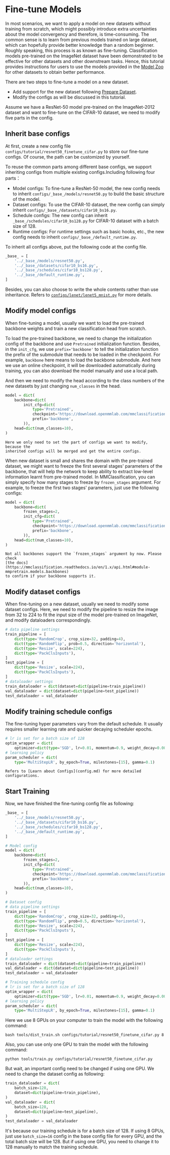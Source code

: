 # Fine-tune Models

In most scenarios, we want to apply a model on new datasets without training from scratch, which might possibly introduce extra uncertainties about the model convergency and therefore, is time-consuming.
The common sense is to learn from previous models trained on large dataset, which can hopefully provide better knowledge than a random beginner. Roughly speaking, this process is as known as fine-tuning.
Classification models pre-trained on the ImageNet dataset have been demonstrated to be effective for other datasets and other downstream tasks.
Hence, this tutorial provides instructions for users to use the models provided in the [Model Zoo](../modelzoo_statistics.md) for other datasets to obtain better performance.

There are two steps to fine-tune a model on a new dataset.

- Add support for the new dataset following [Prepare Dataset](dataset_prepare.md).
- Modify the configs as will be discussed in this tutorial.

Assume we have a ResNet-50 model pre-trained on the ImageNet-2012 dataset and want
to fine-tune on the CIFAR-10 dataset, we need to modify five parts in the config.

## Inherit base configs

At first, create a new config file
`configs/tutorial/resnet50_finetune_cifar.py` to store our fine-tune configs. Of course,
the path can be customized by yourself.

To reuse the common parts among different base configs, we support inheriting
configs from multiple existing configs.Including following four parts：

- Model configs: To fine-tune a ResNet-50 model, the new
  config needs to inherit `configs/_base_/models/resnet50.py` to build the basic structure of the model.
- Dataset configs: To use the CIFAR-10 dataset, the new config can simply
  inherit `configs/_base_/datasets/cifar10_bs16.py`.
- Schedule configs: The new config can inherit `_base_/schedules/cifar10_bs128.py`
  for CIFAR-10 dataset with a batch size of 128.
- Runtime configs: For runtime settings such as basic hooks, etc.,
  the new config needs to inherit `configs/_base_/default_runtime.py`.

To inherit all configs above, put the following code at the config file.

```python
_base_ = [
    '../_base_/models/resnet50.py',
    '../_base_/datasets/cifar10_bs16.py',
    '../_base_/schedules/cifar10_bs128.py',
    '../_base_/default_runtime.py',
]
```

Besides, you can also choose to write the whole contents rather than use inheritance.
Refers to [`configs/lenet/lenet5_mnist.py`](https://github.com/open-mmlab/mmclassification/blob/master/configs/lenet/lenet5_mnist.py) for more details.

## Modify model configs

When fine-tuning a model, usually we want to load the pre-trained backbone
weights and train a new classification head from scratch.

To load the pre-trained backbone, we need to change the initialization config
of the backbone and use `Pretrained` initialization function. Besides, in the
`init_cfg`, we use `prefix='backbone'` to tell the initialization function
the prefix of the submodule that needs to be loaded in the checkpoint.
For example, `backbone` here means to load the backbone submodule. And here we
use an online checkpoint, it will be downloaded automatically during training,
you can also download the model manually and use a local path.

And then we need to modify the head according to the class numbers of the new
datasets by just changing `num_classes` in the head.

```python
model = dict(
    backbone=dict(
        init_cfg=dict(
            type='Pretrained',
            checkpoint='https://download.openmmlab.com/mmclassification/v0/resnet/resnet50_8xb32_in1k_20210831-ea4938fc.pth',
            prefix='backbone',
        )),
    head=dict(num_classes=10),
)
```

```{tip}
Here we only need to set the part of configs we want to modify, because the
inherited configs will be merged and get the entire configs.
```

When new dataset is small and shares the domain with the pre-trained dataset,
we might want to freeze the first several stages' parameters of the
backbone, that will help the network to keep ability to extract low-level
information learnt from pre-trained model. In MMClassification, you can simply
specify how many stages to freeze by `frozen_stages` argument. For example, to
freeze the first two stages' parameters, just use the following configs:

```python
model = dict(
    backbone=dict(
        frozen_stages=2,
        init_cfg=dict(
            type='Pretrained',
            checkpoint='https://download.openmmlab.com/mmclassification/v0/resnet/resnet50_8xb32_in1k_20210831-ea4938fc.pth',
            prefix='backbone',
        )),
    head=dict(num_classes=10),
)
```

```{note}
Not all backbones support the `frozen_stages` argument by now. Please check
[the docs](https://mmclassification.readthedocs.io/en/1.x/api.html#module-mmpretrain.models.backbones)
to confirm if your backbone supports it.
```

## Modify dataset configs

When fine-tuning on a new dataset, usually we need to modify some dataset
configs. Here, we need to modify the pipeline to resize the image from 32 to
224 to fit the input size of the model pre-trained on ImageNet, and modify
dataloaders correspondingly.

```python
# data pipeline settings
train_pipeline = [
    dict(type='RandomCrop', crop_size=32, padding=4),
    dict(type='RandomFlip', prob=0.5, direction='horizontal'),
    dict(type='Resize', scale=224),
    dict(type='PackClsInputs'),
]
test_pipeline = [
    dict(type='Resize', scale=224),
    dict(type='PackClsInputs'),
]
# dataloader settings
train_dataloader = dict(dataset=dict(pipeline=train_pipeline))
val_dataloader = dict(dataset=dict(pipeline=test_pipeline))
test_dataloader = val_dataloader
```

## Modify training schedule configs

The fine-tuning hyper parameters vary from the default schedule. It usually
requires smaller learning rate and quicker decaying scheduler epochs.

```python
# lr is set for a batch size of 128
optim_wrapper = dict(
    optimizer=dict(type='SGD', lr=0.01, momentum=0.9, weight_decay=0.0001))
# learning policy
param_scheduler = dict(
    type='MultiStepLR', by_epoch=True, milestones=[15], gamma=0.1)
```

```{tip}
Refers to [Learn about Configs](config.md) for more detailed configurations.
```

## Start Training

Now, we have finished the fine-tuning config file as following:

```python
_base_ = [
    '../_base_/models/resnet50.py',
    '../_base_/datasets/cifar10_bs16.py',
    '../_base_/schedules/cifar10_bs128.py',
    '../_base_/default_runtime.py',
]

# Model config
model = dict(
    backbone=dict(
        frozen_stages=2,
        init_cfg=dict(
            type='Pretrained',
            checkpoint='https://download.openmmlab.com/mmclassification/v0/resnet/resnet50_8xb32_in1k_20210831-ea4938fc.pth',
            prefix='backbone',
        )),
    head=dict(num_classes=10),
)

# Dataset config
# data pipeline settings
train_pipeline = [
    dict(type='RandomCrop', crop_size=32, padding=4),
    dict(type='RandomFlip', prob=0.5, direction='horizontal'),
    dict(type='Resize', scale=224),
    dict(type='PackClsInputs'),
]
test_pipeline = [
    dict(type='Resize', scale=224),
    dict(type='PackClsInputs'),
]
# dataloader settings
train_dataloader = dict(dataset=dict(pipeline=train_pipeline))
val_dataloader = dict(dataset=dict(pipeline=test_pipeline))
test_dataloader = val_dataloader

# Training schedule config
# lr is set for a batch size of 128
optim_wrapper = dict(
    optimizer=dict(type='SGD', lr=0.01, momentum=0.9, weight_decay=0.0001))
# learning policy
param_scheduler = dict(
    type='MultiStepLR', by_epoch=True, milestones=[15], gamma=0.1)
```

Here we use 8 GPUs on your computer to train the model with the following command:

```shell
bash tools/dist_train.sh configs/tutorial/resnet50_finetune_cifar.py 8
```

Also, you can use only one GPU to train the model with the following command:

```shell
python tools/train.py configs/tutorial/resnet50_finetune_cifar.py
```

But wait, an important config need to be changed if using one GPU. We need to
change the dataset config as following:

```python
train_dataloader = dict(
    batch_size=128,
    dataset=dict(pipeline=train_pipeline),
)
val_dataloader = dict(
    batch_size=128,
    dataset=dict(pipeline=test_pipeline),
)
test_dataloader = val_dataloader
```

It's because our training schedule is for a batch size of 128. If using 8 GPUs,
just use `batch_size=16` config in the base config file for every GPU, and the total batch
size will be 128. But if using one GPU, you need to change it to 128 manually to
match the training schedule.
